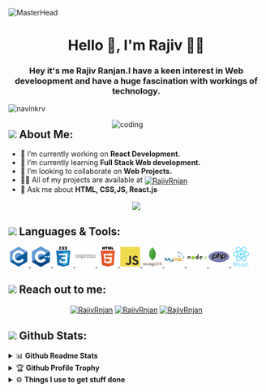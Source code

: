 ![MasterHead](https://user-images.githubusercontent.com/97692286/214384370-79720d23-6eca-4c7a-b06b-ff6736eebe52.jpg)


<h1 align="center">Hello 👋, I'm Rajiv 👩‍💻</h1>
<h3 align="center">Hey it's me Rajiv Ranjan.I have a keen interest in Web develoopment and have a huge fascination with workings of technology.</h3>
<p align="left"> <img src="https://komarev.com/ghpvc/?username=navinkrv&label=Profile%20views&color=0e75b6&style=flat" alt="navinkrv" /> </p>
<img align="right" alt="coding" width="300" src="https://i.pinimg.com/originals/54/e3/7d/54e37d8074ebcde1d96c77d7b2a7f310.gif">

## <img src="https://media.giphy.com/media/WUlplcMpOCEmTGBtBW/giphy.gif" width="40"> **About Me:**

- 🔭 I’m currently working on **React Development.**
- 🌱 I’m currently learning **Full Stack Web development.**
- 👯 I’m looking to collaborate on **Web Projects.**
- 👨‍💻 All of my projects are available at <a href="https://github.com/RajivRnjan?tab=repositories" target="blank"><img align="center" src="https://raw.githubusercontent.com/rahuldkjain/github-profile-readme-generator/master/src/images/icons/Social/github.svg" alt="RajivRnjan" height="30" width="40" /></a>
- 💬 Ask me about **HTML, CSS,JS, React.js**

<p align="center">
   <img align="center" src="https://github-readme-streak-stats.herokuapp.com/?user=RajivRnjan&theme=radical&hide_border=true"/>
</p>

## <img src="https://media.giphy.com/media/j2pOGeGYKe2xCCKwfi/giphy.gif" width="40"> **Languages & Tools:**


<p align="left"> <a href="https://www.cprogramming.com/" target="_blank" rel="noreferrer"> <img src="https://raw.githubusercontent.com/devicons/devicon/master/icons/c/c-original.svg" alt="c" width="40" height="40"/> </a> <a href="https://www.w3schools.com/cpp/" target="_blank" rel="noreferrer"> <img src="https://raw.githubusercontent.com/devicons/devicon/master/icons/cplusplus/cplusplus-original.svg" alt="cplusplus" width="40" height="40"/> </a> <a href="https://www.w3schools.com/css/" target="_blank" rel="noreferrer"> <img src="https://raw.githubusercontent.com/devicons/devicon/master/icons/css3/css3-original-wordmark.svg" alt="css3" width="40" height="40"/> </a> <a href="https://expressjs.com" target="_blank" rel="noreferrer"> <img src="https://raw.githubusercontent.com/devicons/devicon/master/icons/express/express-original-wordmark.svg" alt="express" width="40" height="40"/> </a> <a href="https://www.w3.org/html/" target="_blank" rel="noreferrer"> <img src="https://raw.githubusercontent.com/devicons/devicon/master/icons/html5/html5-original-wordmark.svg" alt="html5" width="40" height="40"/> </a> <a href="https://developer.mozilla.org/en-US/docs/Web/JavaScript" target="_blank" rel="noreferrer"> <img src="https://raw.githubusercontent.com/devicons/devicon/master/icons/javascript/javascript-original.svg" alt="javascript" width="40" height="40"/> </a> <a href="https://www.mongodb.com/" target="_blank" rel="noreferrer"> <img src="https://raw.githubusercontent.com/devicons/devicon/master/icons/mongodb/mongodb-original-wordmark.svg" alt="mongodb" width="40" height="40"/> </a> <a href="https://www.mysql.com/" target="_blank" rel="noreferrer"> <img src="https://raw.githubusercontent.com/devicons/devicon/master/icons/mysql/mysql-original-wordmark.svg" alt="mysql" width="40" height="40"/> </a> <a href="https://nodejs.org" target="_blank" rel="noreferrer"> <img src="https://raw.githubusercontent.com/devicons/devicon/master/icons/nodejs/nodejs-original-wordmark.svg" alt="nodejs" width="40" height="40"/> </a> <a href="https://www.php.net" target="_blank" rel="noreferrer"> <img src="https://raw.githubusercontent.com/devicons/devicon/master/icons/php/php-original.svg" alt="php" width="40" height="40"/> </a> <a href="https://reactjs.org/" target="_blank" rel="noreferrer"> <img src="https://raw.githubusercontent.com/devicons/devicon/master/icons/react/react-original-wordmark.svg" alt="react" width="40" height="40"/> </a> </p>

## <img src="https://media.giphy.com/media/LnQjpWaON8nhr21vNW/giphy.gif" width="40"> **Reach out to me:** ️

<p align="center">
<a href="https://www.linkedin.com/in/rajiv-ranjan-5b6733227?utm_source=share&utm_campaign=share_via&utm_content=profile&utm_medium=android_app" target="_blank"><img align="center" src="https://img.shields.io/badge/-LinkedIn-0e76a8?style=flat-square&logo=Linkedin&logoColor=white" alt="RajivRnjan" /></a>
<a href="https://RajivRnjan.github.io/portfolio" target="_blank"><img align="center" src="https://img.shields.io/badge/Website-3b5998?style=flat-square&logo=google-chrome&logoColor=white" alt="RajivRnjan" /></a>
<a href="mailto:rajivforyu@gmail.com" target="_blank"><img align="center" src="https://img.shields.io/badge/-Gmail-EA4335?style=flat-square&logo=Gmail&logoColor=white" alt="RajivRnjan" /></a>


## <img src="https://media.giphy.com/media/ZCN6F3FAkwsyOGU2RS/giphy.gif" width="40"> **Github Stats:**

<details>
  <summary>📊 <b>Github Readme Stats</b></summary>
 <br />
 <p align="center">
  <a href="https://github.com/RajivRnjan">
   <img width="430" align="center" src="https://github-readme-stats.vercel.app/api?username=RajivRnjan&show_icons=true&theme=radical&count_private=true">
  </a>
  <a href="https://github.com/RajivRnjan/github-readme-stats">
    <img align="center" src="https://github-readme-stats.anuraghazra1.vercel.app/api/top-langs/?username=RajivRnjan&layout=compact&theme=radical&langs_count=6" />
  </a>
 </p>
</details>

<details>
 <summary>🏆 <b>Github Profile Trophy</b></summary>
 <br />
 <p align="center">
  <a href="https://github.com/ryo-ma/github-profile-trophy">
   <img src="https://github-profile-trophy.vercel.app/?username=RajivRnjan&column=8&theme=darkhub"/>
  </a>
 </p>
</details>


<details>
  <br />
  <summary>⚙️ <b> Things I use to get stuff done</b></summary>
  	<ul>
  	   <li><b>OS:</b> Windows 10 </li>
	     <li><b>Laptop: </b> Dell inspiron 15 3000 Series</li>
  	   <li><b>Browser: </b> Chrome Web Browser</li>
	     <li><b>Code Editor:</b> VSCode </li>
	     <li><b>To Stay Updated:</b> Linkedin </li>
	    <br />
	</ul>
</details>
